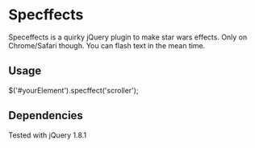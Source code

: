 # Specffects

Speceffects is a quirky jQuery plugin to make star wars effects. Only on Chrome/Safari though. You can flash text in the mean time. 

## Usage

$('#yourElement').specffect('scroller');

## Dependencies

Tested with jQuery 1.8.1


